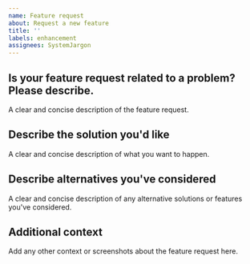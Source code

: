 ```yaml
---
name: Feature request
about: Request a new feature
title: ''
labels: enhancement
assignees: SystemJargon
---
```


## Is your feature request related to a problem? Please describe.

A clear and concise description of the feature request.

## Describe the solution you'd like

A clear and concise description of what you want to happen.

## Describe alternatives you've considered

A clear and concise description of any alternative solutions or features you've
considered.

## Additional context

Add any other context or screenshots about the feature request here.

